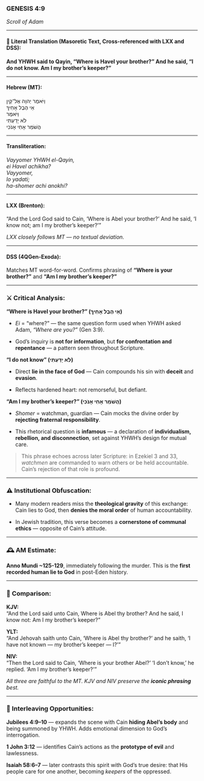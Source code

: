 ### **GENESIS 4:9**

_Scroll of Adam_

---

#### 📜 Literal Translation (Masoretic Text, Cross-referenced with LXX and DSS):

**And YHWH said to Qayin, “Where is Havel your brother?” And he said, “I do not know. Am I my brother’s keeper?”**

---

#### Hebrew (MT):

וַיֹּאמֶר יְהוָה אֶל־קַיִן  
אֵי הֶבֶל אָחִיךָ  
וַיֹּאמֶר  
לֹא יָדַעְתִּי  
הֲשֹׁמֵר אָחִי אָנֹכִי

---

#### Transliteration:

_Vayyomer YHWH el-Qayin,  
ei Havel achikha?  
Vayyomer,  
lo yadati;  
ha-shomer achi anokhi?_

---

#### LXX (Brenton):

“And the Lord God said to Cain, ‘Where is Abel your brother?’ And he said, ‘I know not; am I my brother’s keeper?’”

_LXX closely follows MT — no textual deviation._

---

#### DSS (4QGen-Exoda):

Matches MT word-for-word. Confirms phrasing of **“Where is your brother?”** and **“Am I my brother’s keeper?”**

---

### ⚔️ Critical Analysis:

**“Where is Havel your brother?” (אֵי הֶבֶל אָחִיךָ)**

- _Ei_ = “where?” — the same question form used when YHWH asked Adam, _“Where are you?”_ (Gen 3:9).
    
- God’s inquiry is **not for information**, but **for confrontation and repentance** — a pattern seen throughout Scripture.
    

**“I do not know” (לֹא יָדַעְתִּי)**

- Direct **lie in the face of God** — Cain compounds his sin with **deceit** and **evasion**.
    
- Reflects hardened heart: not remorseful, but defiant.
    

**“Am I my brother’s keeper?” (הֲשֹׁמֵר אָחִי אָנֹכִי)**

- _Shomer_ = watchman, guardian — Cain mocks the divine order by **rejecting fraternal responsibility**.
    
- This rhetorical question is **infamous** — a declaration of **individualism, rebellion, and disconnection**, set against YHWH’s design for mutual care.
    

> This phrase echoes across later Scripture: in Ezekiel 3 and 33, _watchmen_ are commanded to warn others or be held accountable. Cain’s rejection of that role is profound.

---

### ⚠️ Institutional Obfuscation:

- Many modern readers miss the **theological gravity** of this exchange: Cain lies to God, then **denies the moral order** of human accountability.
    
- In Jewish tradition, this verse becomes a **cornerstone of communal ethics** — opposite of Cain’s attitude.
    

---

### 🕰️ AM Estimate:

**Anno Mundi ~125-129**, immediately following the murder. This is the **first recorded human lie to God** in post-Eden history.

---

### 📖 Comparison:

**KJV:**  
“And the Lord said unto Cain, Where is Abel thy brother? And he said, I know not: Am I my brother’s keeper?”

**YLT:**  
“And Jehovah saith unto Cain, ‘Where is Abel thy brother?’ and he saith, ‘I have not known — my brother’s keeper — I?’”

**NIV:**  
“Then the Lord said to Cain, ‘Where is your brother Abel?’ ‘I don’t know,’ he replied. ‘Am I my brother’s keeper?’”

_All three are faithful to the MT. KJV and NIV preserve the **iconic phrasing** best._

---

### 🔗 Interleaving Opportunities:

**Jubilees 4:9–10** — expands the scene with Cain **hiding Abel’s body** and being summoned by YHWH. Adds emotional dimension to God’s interrogation.

**1 John 3:12** — identifies Cain’s actions as the **prototype of evil** and lawlessness.

**Isaiah 58:6–7** — later contrasts this spirit with God’s true desire: that His people care for one another, becoming _keepers_ of the oppressed.